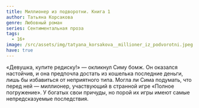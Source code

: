 ```yaml
---
title: Миллионер из подворотни. Книга 1
author: Татьяна Корсакова
genre: Любовный роман
series: Сентиментальная проза
tags:
  - 16+
image: /src/assets/img/tatyana_korsakova__millioner_iz_podvorotni.jpeg
have: true
---
```

«Девушка, купите редиску!» — окликнул Симу бомж. Он оказался настойчив, и она предпочла достать из кошелька последние деньги, лишь бы избавиться от неприятного типа. Могла ли Сима подумать, что перед ней — миллионер, участвующий в странной игре «Полное погружение». У богатых свои причуды, но порой их игры имеют самые непредсказуемые последствия.
